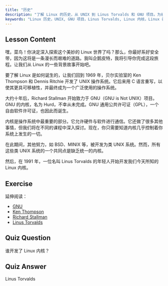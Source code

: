 ```yaml
---
title: "历史"
description: "了解 Linux 的历史，从 UNIX 到 Linus Torvalds 和 GNU 项目。为初学者理解其起源和演变。"
keywords: "Linux 历史，UNIX, GNU 项目，Linus Torvalds, Linux 内核，Linux 初学者，Linux 教程，Linux 指南"
---
```


## Lesson Content

嘿，菜鸟！你决定深入探索这个美妙的 Linux 世界了吗？那么，你最好系好安全带，因为这将是一条漫长而艰难的道路。我叫企鹅皮特，我将引导你完成这段旅程。让我们从 Linux 的一些背景故事开始吧。

要了解 Linux 是如何诞生的，让我们回到 1969 年，贝尔实验室的 Ken Thompson 和 Dennis Ritchie 开发了 UNIX 操作系统。它后来用 C 语言重写，以使其更具可移植性，并最终成为一个广泛使用的操作系统。

大约十年后，Richard Stallman 开始致力于 GNU（GNU is Not UNIX）项目。GNU 的内核，名为 Hurd，不幸从未完成。GNU 通用公共许可证（GPL），一个自由软件许可证，也因此而诞生。

内核是操作系统中最重要的部分。它允许硬件与软件进行通信。它还做了很多其他事情，但我们将在不同的课程中深入探讨。现在，你只需要知道内核几乎控制着你系统上发生的一切。

在此期间，其他努力，如 BSD、MINIX 等，被开发为类 UNIX 系统。然而，所有这些类 UNIX 系统的一个共同点是缺乏统一的内核。

然后，在 1991 年，一位名叫 Linus Torvalds 的年轻人开始开发我们今天所知的 Linux 内核。

## Exercise

延伸阅读：

- [GNU](https://www.gnu.org/home.en.html)
- [Ken Thompson](https://en.wikipedia.org/wiki/Ken_Thompson)
- [Richard Stallman](https://stallman.org/)
- [Linus Torvalds](https://en.wikipedia.org/wiki/Linus_Torvalds)

## Quiz Question

谁开发了 Linux 内核？

## Quiz Answer

Linus Torvalds
